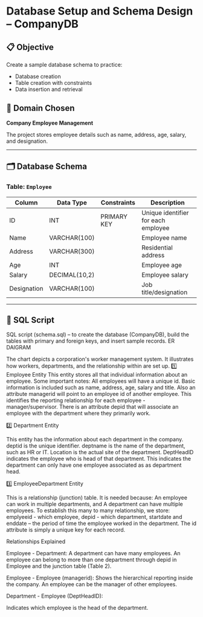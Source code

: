 # Database Setup and Schema Design – CompanyDB

## 📋 Objective
Create a sample database schema to practice:
- Database creation
- Table creation with constraints
- Data insertion and retrieval

## 🏢 Domain Chosen
**Company Employee Management**

The project stores employee details such as name, address, age, salary, and designation.

---

## 🗂️ Database Schema

### Table: `Employee`

| Column      | Data Type       | Constraints        | Description                       |
|-------------|-----------------|--------------------|-----------------------------------|
| ID          | INT             | PRIMARY KEY        | Unique identifier for each employee |
| Name        | VARCHAR(100)    |                    | Employee name                      |
| Address     | VARCHAR(300)    |                    | Residential address                |
| Age         | INT             |                    | Employee age                       |
| Salary      | DECIMAL(10,2)   |                    | Employee salary                    |
| Designation | VARCHAR(100)    |                    | Job title/designation             |

---

## 💾 SQL Script

SQL script (schema.sql) – to create the database (CompanyDB), build the tables with primary and foreign keys, and insert sample records.
ER DAIGRAM

The chart depicts a corporation's worker management system. It illustrates how workers, departments, and the relationship within are set up.
1️⃣ Employee Entity
This entity stores all that individual information about an employee.
Some important notes:
All employees will have a unique id.
Basic information is included such as name, address, age, salary and title.
Also an attribute managerid will point to an employee id of another employee.
This identifies the reporting relationship for each employee - manager/supervisor.
There is an attribute depid that will associate an employee with the department where they primarily work.

2️⃣ Department Entity

This entity has the information about each department in the company.
deptid is the unique identifier.
deptname is the name of the department, such as HR or IT.
Location is the actual site of the department.
DeptHeadID indicates the employee who is head of that department.
This indicates the department can only have one employee associated as as department head.

3️⃣ EmployeeDepartment Entity

This is a relationship (junction) table.
It is needed because:
An employee can work in multiple departments, and
A department can have multiple employees.
To establish this many to many relationship, we store:
emplyeeid - which employee, 
depid - which department, 
startdate and enddate – the period of time the employee worked in the department.
The id attribute is simply a unique key for each record.

Relationships Explained

Employee - Department: 
A department can have many employees. An employee can belong to more than one department through depid in Employee and the junction table (Table 2).

Employee - Employee (managerid): 
Shows the hierarchical reporting inside the company. An employee can be the manager of other employees.

Department - Employee (DeptHeadID): 

Indicates which employee is the head of the department.
